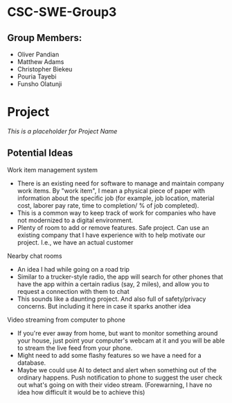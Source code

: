 # CSC-SWE-Group3
## Group Members:
- Oliver Pandian
- Matthew Adams
- Christopher Biekeu
- Pouria Tayebi
- Funsho Olatunji

# Project
*This is a placeholder for Project Name*
## Potential Ideas
Work item management system
- There is an existing need for software to manage and maintain company work items. By "work item", I mean a physical piece of paper with information about the specific job (for example, job location, material cost, laborer pay rate, time to completion/ % of job completed).
- This is a common way to keep track of work for companies who have not modernized to a digital environment.
- Plenty of room to add or remove features. Safe project. Can use an existing company that I have experience with to help motivate our project. I.e., we have an actual customer

Nearby chat rooms
- An idea I had while going on a road trip
- Similar to a trucker-style radio, the app will search for other phones that have the app within a certain radius (say, 2 miles), and allow you to request a connection with them to chat
- This sounds like a daunting project. And also full of safety/privacy concerns. But including it here in case it sparks another idea

Video streaming from computer to phone
- If you're ever away from home, but want to monitor something around your house, just point your computer's webcam at it and you will be able to stream the live feed from your phone.
- Might need to add some flashy features so we have a need for a database.
- Maybe we could use AI to detect and alert when something out of the ordinary happens. Push notification to phone to suggest the user check out what's going on with their video stream. (Forewarning, I have no idea how difficult it would be to achieve this)

